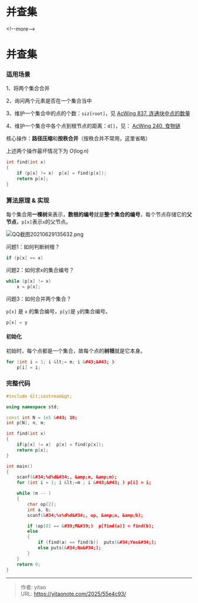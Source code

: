 # 并查集


&lt;!--more--&gt;

# 并查集

### 适用场景

1、将两个集合合并

2、询问两个元素是否在一个集合当中

3、维护一个集合中的点的个数：```siz[root]```，见 [AcWing 837. 连通块中点的数量](https://www.acwing.com/activity/content/code/content/1246674/)

4、维护一个集合中各个点到根节点的距离：```d[]```，见： [AcWing 240. 食物链](https://www.acwing.com/activity/content/code/content/1491107/)

核心操作：**路径压缩**和**按秩合并**（按秩合并不常用，这里省略）

上述两个操作最坏情况下为 $O(\log n)$

```cpp
int find(int x)
{
    if (p[x] != x)  p[x] = find(p[x]);
    return p[x];
}
```

### 算法原理 &amp; 实现

每个集合用**一棵树**来表示，**数根的编号**就是**整个集合的编号**，每个节点存储它的**父节点**，`p[x]`表示`x`的父节点。

![QQ截图20210629135632.png](https://cdn.acwing.com/media/article/image/2021/06/29/94631_c66fe7f0d8-QQ截图20210629135632.png)

问题1：如何判断树根？  
```cpp
if (p[x] == x)
```

问题2：如何求x的集合编号？
```cpp
while (p[x] != x)
    x = p[x];
```

问题3：如何合并两个集合？

`p[x]` 是 `x` 的集合编号，`p[y]`是 `y`的集合编号。

```cpp
p[x] = y
```


#### 初始化

初始时，每个点都是一个集合，故每个点的**树根**就是它本身。
```cpp
for (int i = 1; i &lt;= m; i &#43;&#43; )  
    p[i] = i;
```


### 完整代码
```cpp
#include &lt;iostream&gt;

using namespace std;

const int N = 1e5 &#43; 10;
int p[N], n, m;

int find(int x)
{
    if(p[x] != x)  p[x] = find(p[x]);
    return p[x];
}

int main()
{
    scanf(&#34;%d%d&#34;, &amp;n, &amp;m);
    for (int i = 1; i &lt;=m ; i &#43;&#43; ) p[i] = i;

    while (m -- )
    {
        char op[2];
        int a, b;
        scanf(&#34;%s%d%d&#34;, op, &amp;a, &amp;b);

        if (op[0] == &#39;M&#39;)  p[find(a)] = find(b);
        else
        {
            if (find(a) == find(b))  puts(&#34;Yes&#34;);
            else puts(&#34;No&#34;);
        }
    }
    return 0;
}
```


---

> 作者: yitao  
> URL: https://yitaonote.com/2025/55e4c93/  

